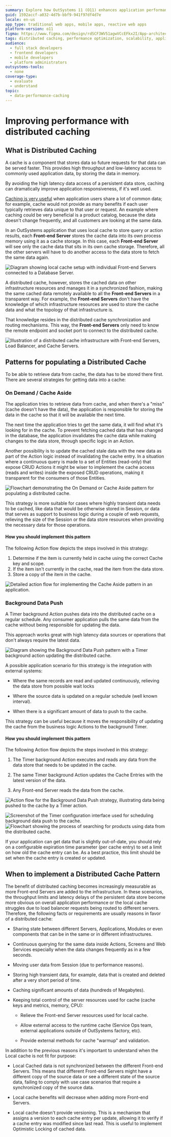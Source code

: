 ```yaml
---
summary: Explore how OutSystems 11 (O11) enhances application performance through the implementation of distributed caching mechanisms.
guid: 1592accf-a032-4d7b-bbf9-941f97df4d7e
locale: en-us
app_type: traditional web apps, mobile apps, reactive web apps
platform-version: o11
figma: https://www.figma.com/design/rdSCF3WV51agwVCcEFkx2I/App-architecture?node-id=18-19&t=jlGay4xDI503Rj5x-1
tags: distributed caching, performance optimization, scalability, application responsiveness, front-end server
audience:
  - full stack developers
  - frontend developers
  - mobile developers
  - platform administrators
outsystems-tools:
  - none
coverage-type:
  - evaluate
  - understand
topic:
  - data-performance-caching
---
```


# Improving performance with distributed caching

## What is Distributed Caching

A cache is a component that stores data so future requests for that data can be served faster. This provides high throughput and low-latency access to commonly used application data, by storing the data in memory. 

By avoiding the high latency data access of a persistent data store, caching can dramatically improve application responsiveness, if it's well used.

[Caching is very useful](https://dzone.com/articles/process-caching-vs-distributed) when application users share a lot of common data; for example, cache would not provide as many benefits if each user typically retrieves data unique to that user or request. An example where caching could be very beneficial is a product catalog, because the data doesn't change frequently, and all customers are looking at the same data.

In an OutSystems application that uses local cache to store query or action results, each **Front-end Server** stores the cache data into its own process memory using it as a cache storage. In this case, each **Front-end Server** will see only the cache data that sits in its own cache storage. Therefore, all the other servers will have to do another access to the data store to fetch the same data again.

![Diagram showing local cache setup with individual Front-end Servers connected to a Database Server.](images/Improving-performance-with-distributed-caching_0.png "Local Cache in OutSystems Server Infrastructure")

A distributed cache, however, stores the cached data on other infrastructure resources and manages it in a synchronized fashion, making the same cached data remotely available to all the **Front-end Servers** in a transparent way. For example, the **Front-end Servers** don't have the knowledge of which infrastructure resources are used to store the cache data and what the topology of that infrastructure is.

That knowledge resides in the distributed cache synchronization and routing mechanisms. This way, the **Front-end Servers** only need to know the remote endpoint and socket port to connect to the distributed cache.

![Illustration of a distributed cache infrastructure with Front-end Servers, Load Balancer, and Cache Servers.](images/Improving-performance-with-distributed-caching_1.png "Distributed Cache Infrastructure")

## Patterns for populating a Distributed Cache

To be able to retrieve data from cache, the data has to be stored there first. There are several strategies for getting data into a cache:

### On Demand / Cache Aside

The application tries to retrieve data from cache, and when there's a "miss" (cache doesn't have the data), the application is responsible for storing the data in the cache so that it will be available the next time.

The next time the application tries to get the same data, it will find what it's looking for in the cache. To prevent fetching cached data that has changed in the database, the application invalidates the cache data while making changes to the data store, through specific logic in an Action.

Another possibility is to update the cached stale data with the new data as part of the Action logic instead of invalidating the cache entry. In a situation where a continuous query is made to a set of Entities (read-only) that expose CRUD Actions it might be wiser to implement the cache access (reads and writes) inside the exposed CRUD operations, making it transparent for the consumers of those Entities.

![Flowchart demonstrating the On Demand or Cache Aside pattern for populating a distributed cache.](images/Improving-performance-with-distributed-caching_2.png "On Demand Cache Aside Pattern")

This strategy is more suitable for cases where highly transient data needs to be cached, like data that would be otherwise stored in Session, or data that serves as support to business logic during a couple of web requests, relieving the size of the Session or the data store resources when providing the necessary data for those operations.

#### How you should implement this pattern

The following Action flow depicts the steps involved in this strategy:

1. Determine if the item is currently held in cache using the correct Cache key and scope.
1. If the item isn't currently in the cache, read the item from the data store.
1. Store a copy of the item in the cache.

![Detailed action flow for implementing the Cache Aside pattern in an application.](images/Improving-performance-with-distributed-caching_3.png "Cache Aside Pattern Implementation Flow")

### Background Data Push

A Timer background Action pushes data into the distributed cache on a regular schedule. Any consumer application pulls the same data from the cache without being responsible for updating the data.

This approach works great with high latency data sources or operations that don't always require the latest data.

![Diagram showing the Background Data Push pattern with a Timer background action updating the distributed cache.](images/Improving-performance-with-distributed-caching_4.png "Background Data Push Pattern")

A possible application scenario for this strategy is the integration with external systems:

* Where the same records are read and updated continuously, relieving the data store from possible wait locks

* Where the source data is updated on a regular schedule (well known interval).

* When there is a significant amount of data to push to the cache.

This strategy can be useful because it moves the responsibility of updating the cache from the business logic Actions to the background Timer.

#### How you should implement this pattern

The following Action flow depicts the steps involved in this strategy:

1. The Timer background Action executes and reads any data from the data store that needs to be updated in the cache.

1. The same Timer background Action updates the Cache Entries with the latest version of the data.

1. Any Front-end Server reads the data from the cache.

![Action flow for the Background Data Push strategy, illustrating data being pushed to the cache by a Timer action.](images/Improving-performance-with-distributed-caching_5.png "Background Data Push Implementation Flow")

![Screenshot of the Timer configuration interface used for scheduling background data push to the cache.](images/Improving-performance-with-distributed-caching_6.png "Timer Configuration for Background Data Push") ![Flowchart showing the process of searching for products using data from the distributed cache.](images/Improving-performance-with-distributed-caching_7.png "Product Search Using Distributed Cache")

 

If your application can get data that is slightly out-of-date, you should rely on a configurable expiration time parameter (per cache entry) to set a limit on how old the cache entry can be. As a best practice, this limit should be set when the cache entry is created or updated.

## When to implement a Distributed Cache Pattern

The benefit of distributed caching becomes increasingly measurable as more Front-end Servers are added to the infrastructure. In these scenarios, the throughput limits and latency delays of the persistent data store become more obvious on overall application performance or the local cache struggles due to load balancer requests being routed to different servers. Therefore, the following facts or requirements are usually reasons in favor of a distributed cache:

* Sharing state between different Servers, Applications, Modules or even components that can be in the same or in different infrastructures.

* Continuous querying for the same data inside Actions, Screens and Web Services especially when the data changes frequently as in a few seconds.

* Moving user data from Session (due to performance reasons).

* Storing high transient data, for example, data that is created and deleted after a very short period of time.

* Caching significant amounts of data (hundreds of Megabytes).

* Keeping total control of the server resources used for cache (cache keys and metrics, memory, CPU):

    * Relieve the Front-end Server resources used for local cache.

    * Allow external access to the runtime cache (Service Ops team, external applications outside of OutSystems factory, etc).

    * Provide external methods for cache "warmup" and validation.

In addition to the previous reasons it's important to understand when the Local cache is not fit for purpose:

* Local Cached data is not synchronized between the different Front-end Servers. This means that different Front-end Servers might have a different copy of the source data or see a different state of the source data, failing to comply with use case scenarios that require a synchronized copy of the source data.

* Local cache benefits will decrease when adding more Front-end Servers.

* Local cache doesn't provide versioning. This is a mechanism that assigns a version to each cache entry per update, allowing it to verify if a cache entry was modified since last read. This is useful to implement Optimistic Locking of cached data.
